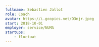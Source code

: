 ```yaml
---
fullname: Sebastien Jallot
role: Coach
avatar: https://i.goopics.net/O3njr.jpeg
start: 2018-10-01
employer: service/NUMA
startups:
    - fluctuat
---
```

